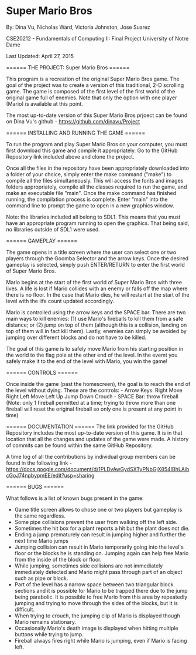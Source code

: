 # Super Mario Bros
By: Dina Vu, Nicholas Ward, Victoria Johnston, Jose Suarez

CSE20212 - Fundamentals of Computing II: Final Project
University of Notre Dame

Last Updated: April 27, 2015


====== THE PROJECT: Super Mario Bros ======

This program is a recreation of the original Super Mario Bros game.
The goal of the project was to create a version of this traditional,
2-D scrolling game. The game is composed of the first level of the
first world of the original game full of enemies. Note that only the
option with one player (Mario) is available at this point.

The most up-to-date version of this Super Mario Bros prjoect can be
found on Dina Vu's github - https://github.com/dinavu/Project


====== INSTALLING AND RUNNING THE GAME ======

To run the program and play Super Mario Bros on your computer, you must
first download this game and compile it appropriately. Go to the GitHub
Repository link included above and clone the project.

Once all the files in the repository have been appropriately downloaded
into a folder of your choice, simply enter the make command ("make") to
compile all the files simultaneously. This will access the fonts and
images folders appropriately, compile all the classes required to run the
game, and make an executable file "main". Once the make command has
finished running, the compilation process is complete. Enter "main" into
the command line to prompt the game to open in a new graphics window.

Note: the libraries included all belong to SDL1. This means that you must
have an appropriate program running to open the graphics. That being said,
no libraries outside of SDL1 were used.


====== GAMEPLAY ======

The game opens in a title screen where the user can select one or two
players through the Goomba Selector and the arrow keys. Once the desired
gameplay is selected, simply push ENTER/RETURN to enter the first world
of Super Mario Bros.

Mario begins at the start of the first world of Super Mario Bros with
three lives. A life is lost if Mario collides with an enemy or falls off
the map where there is no floor. In the case that Mario dies, he will
restart at the start of the level with the life count updated accordingly.

Mario is controlled using the arrow keys and the SPACE bar.
There are two main ways to kill enemies:
	(1) use Mario's fireballs to kill them from a safe distance; or
	(2) jump on top of them (although this is a collision, landing 
	on top of them will in fact kill them). Lastly, enemies can
	simply be avoided by jumping over different blocks and do not
	have to be killed.

The goal of this game is to safely move Mario from his starting position
in the world to the flag pole at the other end of the level. In the evemt
you safely make it to the end of the level with Mario, you win the game!


====== CONTROLS ======

Once inside the game (past the homescreen), the goal is to reach the
end of the level without dying. These are the controls:
	- Arrow Keys:
		Right	Move Right
		Left	Move Left
		Up	Jump
		Down	Crouch
	- SPACE Bar: throw fireball
		(Note: only 1 fireball permitted at a time; trying to
		throw more than one fireball will reset the original
		fireball so only one is present at any point in time)


====== DOCUMENTATION ======
The link provided for the GitHub Repository includes the most up-to-date
version of this game. It is in that location that all the changes and
updates of the game were made. A history of commits can be found within
the same GitHub Repository.

A time log of all the contributions by individual group members can be found in the following link - 
https://docs.google.com/document/d/1PLDvAwGydSXTyPNbGjX854IBhLAibcGoJ74npbypmEE/edit?usp=sharing


====== BUGS ======

What follows is a list of known bugs present in the game:

- Game title screen allows to chose one or two players but gameplay
  is the same regardless.
- Some pipe collisions prevent the user from walking off the left side.
- Sometimes the hit box for a plant reports a hit but the plant does
  not die.
- Ending a jump prematurely can result in jumping higher and further
  the next time Mario jumps
- Jumping collision can result in Mario temporarily going into the
  level's floor or the blocks he is standing on. Jumping again can
  help free Mario from the inside of the block or floor.
- While jumping, sometimes side collisions are not immediately
  immediately detected and Mario might pass through part of an object
  such as pipe or block.
- Part of the level has a narrow space between two triangular block
  sections and it is possible for Mario to be trapped there due to the
  jump being parabolic. It is possible to free Mario from this area by
  repeatedly jumping and trying to move through the sides of the
  blocks, but it is difficult.
- When trying to crouch, the jumping clip of Mario is displayed though
  Mario remains stationary.
- Occasionally Mario's death image is displayed when hitting multiple
  buttons while trying to jump.
- Fireball always fires right while Mario is jumping, even if Mario is
  facing left.


